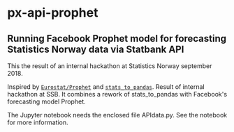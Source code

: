 # px-api-prophet
## Running Facebook Prophet model for forecasting Statistics Norway data via Statbank API
This the result of an internal hackathon at Statistics Norway september 2018. 

Inspired by [`Eurostat/Prophet`](https://github.com/eurostat/prophet) and [`stats_to_pandas`](https://github.com/hmelberg/stats-to-pandas). Result of internal hackathon at SSB.
It combines a rework of stats_to_pandas with Facebook's forecasting model Prophet.

The Jupyter notebook needs the enclosed file APIdata.py. See the notebook for more information.


